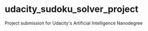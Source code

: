 # udacity_sudoku_solver_project
Project submission for Udacity's Artificial Intelligence Nanodegree
